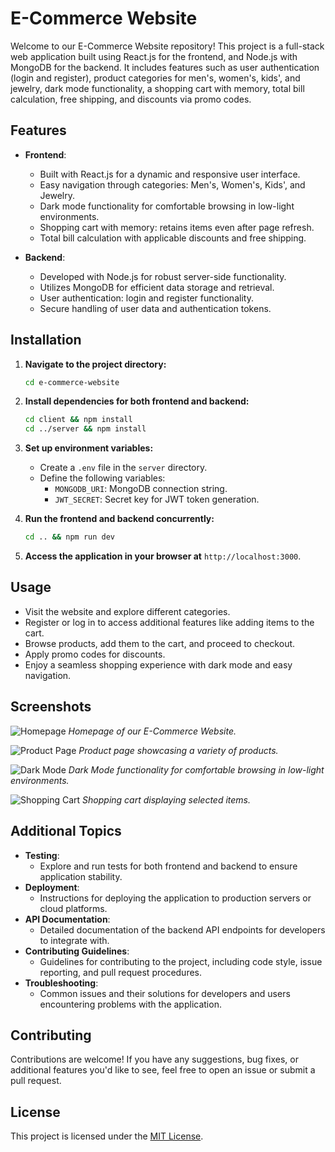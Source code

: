 # E-Commerce Website

Welcome to our E-Commerce Website repository! This project is a full-stack web application built using React.js for the frontend, and Node.js with MongoDB for the backend. It includes features such as user authentication (login and register), product categories for men's, women's, kids', and jewelry, dark mode functionality, a shopping cart with memory, total bill calculation, free shipping, and discounts via promo codes.

## Features

- **Frontend**:

  - Built with React.js for a dynamic and responsive user interface.
  - Easy navigation through categories: Men's, Women's, Kids', and Jewelry.
  - Dark mode functionality for comfortable browsing in low-light environments.
  - Shopping cart with memory: retains items even after page refresh.
  - Total bill calculation with applicable discounts and free shipping.

- **Backend**:
  - Developed with Node.js for robust server-side functionality.
  - Utilizes MongoDB for efficient data storage and retrieval.
  - User authentication: login and register functionality.
  - Secure handling of user data and authentication tokens.

## Installation

1. **Navigate to the project directory:**

   ```bash
   cd e-commerce-website
   ```

2. **Install dependencies for both frontend and backend:**

   ```bash
   cd client && npm install
   cd ../server && npm install
   ```

3. **Set up environment variables:**

   - Create a `.env` file in the `server` directory.
   - Define the following variables:
     - `MONGODB_URI`: MongoDB connection string.
     - `JWT_SECRET`: Secret key for JWT token generation.

4. **Run the frontend and backend concurrently:**

   ```bash
   cd .. && npm run dev
   ```

5. **Access the application in your browser at** `http://localhost:3000`.

## Usage

- Visit the website and explore different categories.
- Register or log in to access additional features like adding items to the cart.
- Browse products, add them to the cart, and proceed to checkout.
- Apply promo codes for discounts.
- Enjoy a seamless shopping experience with dark mode and easy navigation.

## Screenshots

![Homepage]("./Screenshots/home.png")
_Homepage of our E-Commerce Website._

![Product Page]("./Screenshots/productpage.png")
_Product page showcasing a variety of products._

![Dark Mode]("./Screenshots/darkmode.png")
_Dark Mode functionality for comfortable browsing in low-light environments._

![Shopping Cart]("./Screenshots/cart.png")
_Shopping cart displaying selected items._

## Additional Topics

- **Testing**:
  - Explore and run tests for both frontend and backend to ensure application stability.
- **Deployment**:
  - Instructions for deploying the application to production servers or cloud platforms.
- **API Documentation**:
  - Detailed documentation of the backend API endpoints for developers to integrate with.
- **Contributing Guidelines**:
  - Guidelines for contributing to the project, including code style, issue reporting, and pull request procedures.
- **Troubleshooting**:
  - Common issues and their solutions for developers and users encountering problems with the application.

## Contributing

Contributions are welcome! If you have any suggestions, bug fixes, or additional features you'd like to see, feel free to open an issue or submit a pull request.

## License

This project is licensed under the [MIT License](LICENSE).
